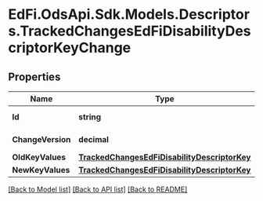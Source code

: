 # EdFi.OdsApi.Sdk.Models.Descriptors.TrackedChangesEdFiDisabilityDescriptorKeyChange

## Properties

Name | Type | Description | Notes
------------ | ------------- | ------------- | -------------
**Id** | **string** | Resource identifier | [optional] 
**ChangeVersion** | **decimal** | Change version | [optional] 
**OldKeyValues** | [**TrackedChangesEdFiDisabilityDescriptorKey**](TrackedChangesEdFiDisabilityDescriptorKey.md) |  | [optional] 
**NewKeyValues** | [**TrackedChangesEdFiDisabilityDescriptorKey**](TrackedChangesEdFiDisabilityDescriptorKey.md) |  | [optional] 

[[Back to Model list]](../README.md#documentation-for-models) [[Back to API list]](../README.md#documentation-for-api-endpoints) [[Back to README]](../README.md)

